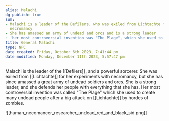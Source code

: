 ```yaml
---
alias: Malachi
dg-publish: true
sum:
- Malachi is a leader of the Defilers, who was exiled from Lichtachte for practicing
  necromancy
- She has amassed an army of undead and orcs and is a strong leader
- 'her most controversial invention was "The Plage", which she used to create many undead after an attack on Lichtachte'
title: General Malachi
type: NPC
date created: Friday, October 6th 2023, 7:41:44 pm
date modified: Monday, December 11th 2023, 5:57:47 pm
---
```


Malachi is the leader of the [[Defilers]], and a powerful sorcerer. She was exiled from [[Lichtachte]] for her experiments with necromancy, but she has since amassed a great army of undead soldiers and orcs. She is a strong leader, and she defends her people with everything that she has. Her most controversial invention was called "The Plage" which she used to create many undead people after a big attack on [[Lichtachte]] by hordes of zombies.

![[human_necomancer_researcher_undead_red_and_black_sid.png]]   
